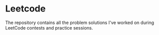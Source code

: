 # Leetcode
The repository contains all the problem solutions I've worked on during LeetCode contests and practice sessions.
